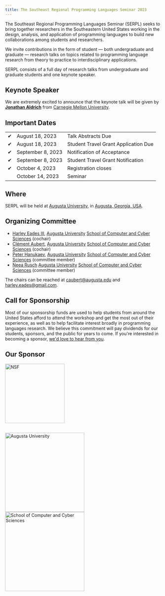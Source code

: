 ```yaml
--- 
title: The Southeast Regional Programming Languages Seminar 2023
---
```


<p class="lead">
The Southeast Regional Programming Languages Seminar (SERPL) seeks to
bring together researchers in the Southeastern United States working in 
the design, analysis, and application of programming languages to build 
new collaborations among students and researchers.
</p>

<p class="lead">
We invite contributions in the form of student — both undergraduate
and graduate — research talks on topics related to programming
language research from theory to practice to interdisciplinary
applications.
</p>

<p class="lead">
SERPL consists of a full day of research talks from undergraduate and
graduate students and one keynote speaker.
</p>

## Keynote Speaker

We are extremely excited to announce that the keynote talk will be given by [**Jonathan Aldrich**](https://www.cs.cmu.edu/~aldrich/) from [Carnegie Mellon University](https://www.cmu.edu/).

## Important Dates

| | | |
|---|:------------------|---|
| ✔ | August 18, 2023   | Talk Abstracts Due |
| ✔ | August 18, 2023   | Student Travel Grant Application Due |
| ✔ | September 8, 2023 | Notification of Acceptance |
| ✔ | September 8, 2023 | Student Travel Grant Notification |
| ✔ | October 4, 2023   | Registration closes |
| | October 14, 2023  | Seminar |

## Where

SERPL will be held at [Augusta University](https://www.augusta.edu/), in [Augusta, Georgia, USA](https://www.openstreetmap.org/#map=11/33.3864/-82.1770).

## Organizing Committee

- [Harley Eades III](http://metatheorem.org/), [Augusta University](https://www.augusta.edu/) [School of Computer and Cyber Sciences](https://www.augusta.edu/ccs) (cochair)
- [Clément Aubert](http://spots.augusta.edu/caubert/), [Augusta University](https://www.augusta.edu/) [School of Computer and Cyber Sciences](https://www.augusta.edu/ccs) (cochair)
- [Peter Hanukaev](https://peterhanukaev.com/), [Augusta University](https://www.augusta.edu/) [School of Computer and Cyber Sciences](https://www.augusta.edu/ccs) (committee member)
- [Neea Rusch](https://nkrusch.github.io/) [Augusta University](https://www.augusta.edu/) [School of Computer and Cyber Sciences](https://www.augusta.edu/ccs) (committee member)

The chairs can be reached at <caubert@augusta.edu> and <harley.eades@gmail.com>.

## Call for Sponsorship

Most of our sponsorship funds are used to help students from around the United States afford to attend the workshop and get the most out of their experience, as well as to help facilitate interest broadly in programming languages research. We believe this commitment will pay dividends for our students, sponsors, and the public for years to come. If you're interested in becoming a sponsor, [we'd love to hear from you](mailto:harley.eades@gmail.com).

## Our Sponsor

<div class="container">
  <div class="row justify-content-left">
  <div class="row">
    <div class="col-sm text-left">
      <a target="_blank" rel="noopener noreferrer nofollow" href="https://www.nsf.gov/awardsearch/showAward?AWD_ID=1902406">
        <img style="width:192px" src="{{ "/images/nsf-logo-desktop.svg" | relative_url }}" alt="NSF"></a>
    </div>
  </div>
  </div>
</div>

<br/>

<div class="container">
<p class="h10 mb-3 border-top"></p>   
<div class="container">
  <div class="row">
    <div class="col col-lg-3">
        <a href="https://www.augusta.edu/" title="Augusta University">
        <img style="width: 256px; max-width:100%" src="{{ "/images/AU-logo.png" | relative_url }}" alt="Augusta University"></a>
    </div>
    <div class="col">
        <a href="https://www.augusta.edu/ccs/" title="School of Computer and Cyber Sciences">
        <img style="width: 256px; max-width:100%" src="{{ "/images/SCCS-logo.png" | relative_url }}" alt="School of Computer and Cyber Sciences"></a> 
    </div>
  </div>
</div>
</div>
